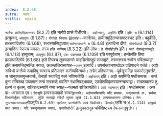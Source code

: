 ```yaml
---
index:  8.2.68
sutra:  अहन्
vritti:  nyasa
---
```


`नलोपः प्रातिपदिकान्तस्य` (8.2.7) इति नलोपे प्राप्ते विधीयते। ` अहोभ्याम्, अहोभिः` इति। `हशि च` (6.1.114) इत्युत्वम्, `आद्गुणः` (6.1.87)। `दीर्घाहो निदाघः` झ्र्`दर्घाहा`--काशिका, प्राचीनमुद्रितन्यासपाठश्चट इति। बहुव्रीहिः, हल्ङ्यादिलोपः (6.1.68), रुत्वस्यासिद्धत्वात् `सर्वनामस्थाने च` (6.4.8) इत्यादिना दीर्घः, `भोभगोअधो` (8.3.7) इत्यादिना रेफस्य यकारः, तस्य `हलि सर्वेषाम्` (8.3.22) इति लोपः। `हे दीर्घाहोऽत्रि` इति। `अतो रोरप्लुतादप्लुते` (6.1.113) इत्युत्वम्; `आद्गुणः` (6.1.87), `एङः पदान्तात्` (6.1.109) इति परपूर्वत्वम्।
हन्तेर्लङि तिपा हल्ङ्यादिलोपे (6.1.68) कृते तिपश्च लुक्यडागमे चाहन्नित्येतद्रूपं सम्पद्यते, तस्मात्तस्य रुत्वेन भवितव्यम्? इति कसयचिद्भान्तिः स्यात्, अतस्तन्निरासायाह--`अहन्` इत्यादि।
उपसंख्यानशब्दोऽत्र प्रतिपादने वर्त्तते। अह्नो रूविधौ कर्त्तव्ये रूपादिषु रुत्वस्य प्रतिपादनं कर्त्तव्यमित्यर्थः। तत्रेदं प्रतिपादनम्--पूर्वसूत्रादिह चकारोऽनुवर्त्तते, स चानुक्तसमुच्चयार्थः, तेनाह्रो रूपादिषु रुत्वं भविष्यतीति। `अहोरूपम्` इति। अह्नो रूपमिति षष्ठीसमासः। कथं पुना रात्रिशब्द उच्यमानं रुत्वं रात्रशब्दे भवति? स्थानिवद्भावात्, एकदेशविकृतस्यानन्यत्वाद्वा। रात्रशब्दास्य तु ग्रहणं न कृतम्, रात्रिशब्दस्यापि यथा स्यात्--गतमहो रात्रिरागतेति। `अहो रथन्तरम्` इति। षष्ठीसमासः। अथ वा--असमास एव। `रोऽसुपि` इत्यस्यापवादो रुत्वम्` इत्यादि। अहोरूपमित्यादि यदि समासः, यद्यसमासो वा, सर्वथा विभक्तेर्लुका भवितव्यम्। लुकि सत्यह्नो रविधौ लुमता लुप्ते (1.1.63) प्रत्ययलक्षणस्य प्रतिषेधः। तेन सुप्परत्वस्याभावात् `रोऽसुपि` (8.2.69) इत्येतत् प्राप्नोतीति रुत्वं विधीयते। किमर्थम्? `हशि च` (6.1.114) इत्युत्वं यथा स्यात्। यदि रुरुदुत्पन्नस्य स्यात्, उत्वविधौ `रोः` इत्युकारानुबन्धविशिष्टस्य रेफस्यानुवृत्तेः।।

